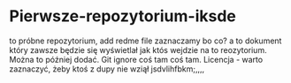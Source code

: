 # Pierwsze-repozytorium-iksde
to próbne repozytorium, add redme file zaznaczamy bo co? a to dokument który zawsze będzie się wyświetlał  jak któs wejdzie na to reozytorium. Można to później dodać. Git ignore coś tam coś tam. Licencja - warto zaznaczyć, żeby ktoś z dupy nie wziął
jsdvlihfbkm;,,,,
